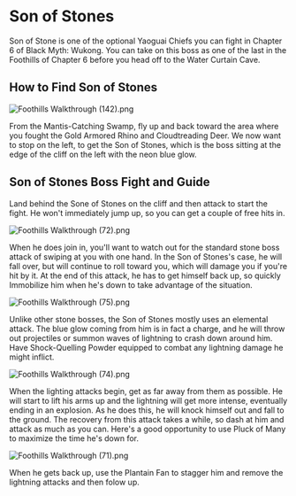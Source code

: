 # Son of Stones

Son of Stone is one of the optional Yaoguai Chiefs you can fight in Chapter 6 of Black Myth: Wukong. You can take on this boss as one of the last in the Foothills of Chapter 6 before you head off to the Water Curtain Cave. 

## How to Find Son of Stones

![Foothills Walkthrough \(142\).png](https://oyster.ignimgs.com/mediawiki/apis.ign.com/black-myth-wukong/c/c8/Foothills_Walkthrough_%28142%29.png)

From the Mantis-Catching Swamp, fly up and back toward the area where you fought the Gold Armored Rhino and Cloudtreading Deer. We now want to stop on the left, to get the Son of Stones, which is the boss sitting at the edge of the cliff on the left with the neon blue glow. 

## Son of Stones Boss Fight and Guide

Land behind the Sone of Stones on the cliff and then attack to start the fight. He won't immediately jump up, so you can get a couple of free hits in. 

![Foothills Walkthrough \(72\).png](https://oyster.ignimgs.com/mediawiki/apis.ign.com/black-myth-wukong/4/47/Foothills_Walkthrough_%2872%29.png)

When he does join in, you'll want to watch out for the standard stone boss attack of swiping at you with one hand. In the Son of Stones's case, he will fall over, but will continue to roll toward you, which will damage you if you're hit by it. At the end of this attack, he has to get himself back up, so quickly Immobilize him when he's down to take advantage of the situation. 

![Foothills Walkthrough \(75\).png](https://oyster.ignimgs.com/mediawiki/apis.ign.com/black-myth-wukong/b/b1/Foothills_Walkthrough_%2875%29.png)

Unlike other stone bosses, the Son of Stones mostly uses an elemental attack. The blue glow coming from him is in fact a charge, and he will throw out projectiles or summon waves of lightning to crash down around him. Have Shock-Quelling Powder equipped to combat any lightning damage he might inflict. 

![Foothills Walkthrough \(74\).png](https://oyster.ignimgs.com/mediawiki/apis.ign.com/black-myth-wukong/3/36/Foothills_Walkthrough_%2874%29.png)

When the lighting attacks begin, get as far away from them as possible. He will start to lift his arms up and the lightning will get more intense, eventually ending in an explosion. As he does this, he will knock himself out and fall to the ground. The recovery from this attack takes a while, so dash at him and attack as much as you can. Here's a good opportunity to use Pluck of Many to maximize the time he's down for. 

![Foothills Walkthrough \(71\).png](https://oyster.ignimgs.com/mediawiki/apis.ign.com/black-myth-wukong/d/d7/Foothills_Walkthrough_%2871%29.png)

When he gets back up, use the Plantain Fan to stagger him and remove the lightning attacks and then folow up. 

